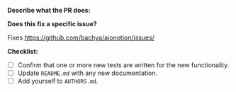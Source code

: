 **Describe what the PR does:**

**Does this fix a specific issue?**

Fixes https://github.com/bachya/aionotion/issues/<ISSUE ID>
  
**Checklist:**

- [ ] Confirm that one or more new tests are written for the new functionality.
- [ ] Update `README.md` with any new documentation.
- [ ] Add yourself to `AUTHORS.md`.
